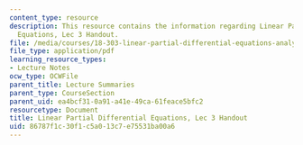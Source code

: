 ```yaml
---
content_type: resource
description: This resource contains the information regarding Linear Partial Differential
  Equations, Lec 3 Handout.
file: /media/courses/18-303-linear-partial-differential-equations-analysis-and-numerics-fall-2014/86787f1c30f1c5a013c7e75531ba00a6_MIT18_303F14_Julia_cheat.pdf
file_type: application/pdf
learning_resource_types:
- Lecture Notes
ocw_type: OCWFile
parent_title: Lecture Summaries
parent_type: CourseSection
parent_uid: ea4bcf31-0a91-a41e-49ca-61feace5bfc2
resourcetype: Document
title: Linear Partial Differential Equations, Lec 3 Handout
uid: 86787f1c-30f1-c5a0-13c7-e75531ba00a6
---
```

